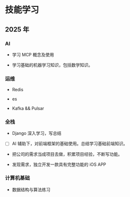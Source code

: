 # 技能学习

## 2025 年

### AI

- 学习 MCP 概念及使用

- 学习基础的机器学习知识，包括数学知识。

### 运维

- Redis

- es

- Kafka && Pulsar

### 全栈

- Django 深入学习，写总结

- [ ] AI 辅助下，对前端框架的基础使用。总结学习基础前端知识。

- 把公司的需求当成项目去做，积累项目经验，不断写功能。

- 发现需求，独立开发一款具有完整功能的 iOS APP

### 计算机基础

- 数据结构与算法练习
